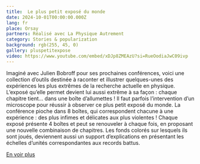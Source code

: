 ```yaml
---
title:  Le plus petit exposé du monde
date: 2024-10-01T00:00:00.000Z
lang: fr
place: Orsay
partners: Réalisé avec La Physique Autrement
category: Stories & popularization
background: rgb(255, 45, 0)
gallery: pluspetitexpose
video: https://www.youtube.com/embed/xDJp8ZMEAzU?si=RueOodiaJwC09ivp
---
```

Imaginé avec Julien Bobroff pour ses prochaines conférences, voici une collection d’outils destinée à raconter et illustrer quelques-unes des expériences les plus extrêmes de la recherche actuelle en physique. L’exposé qu’elle permet devient lui aussi extrême à sa façon : chaque chapitre tient… dans une boîte d’allumettes ! Il faut parfois l’intervention d’un microscope pour réussir à observer ce plus petit exposé du monde. La conférence pioche dans 8 boîtes, qui correspondent chacune à une expérience : des plus infimes et délicates aux plus violentes ! Chaque exposé présente 4 boîtes et peut se renouveler à chaque fois, en proposant une nouvelle combinaison de chapitres. Les fonds colorés sur lesquels ils sont joués, deviennent aussi un support d’explications en présentant les échelles d’unités correspondantes aux records battus.

[En voir plus](https://vulgarisation.fr/)
